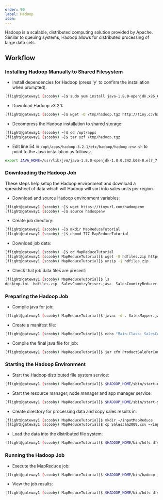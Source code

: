 ```yaml
---
order: 90
label: Hadoop
icon: 
---
```


Hadoop is a scalable, distributed computing solution provided by Apache. Similar to queuing systems, Hadoop allows for distributed processing of large data sets.

## Workflow

### Installing Hadoop Manually to Shared Filesystem

- Install dependencies for Hadoop (press 'y' to confirm the installation when prompted):
```bash
[flight@gateway1 (scooby) ~]$ sudo yum install java-1.8.0-openjdk.x86_64 java-1.8.0-openjdk-devel.x86_64
```
- Download Hadoop v3.2.1:
```bash
[flight@gateway1 (scooby) ~]$ wget -O /tmp/hadoop.tgz http://tiny.cc/hadoop321
```
- Decompress the Hadoop installation to shared storage:
```bash
[flight@gateway1 (scooby) ~]$ cd /opt/apps
[flight@gateway1 (scooby) ~]$ tar xzf /tmp/hadoop.tgz
```
- Edit line 54 in `/opt/apps/hadoop-3.2.1/etc/hadoop/hadoop-env.sh` to point to the Java installation as follows:
```bash
export JAVA_HOME=/usr/lib/jvm/java-1.8.0-openjdk-1.8.0.242.b08-0.el7_7.x86_64/jre
```
### Downloading the Hadoop Job

These steps help setup the Hadoop environment and download a spreadsheet of data which will Hadoop will sort into sales units per region.

- Download and source Hadoop environment variables:
```bash
[flight@gateway1 (scooby) ~]$ wget https://tinyurl.com/hadoopenv
[flight@gateway1 (scooby) ~]$ source hadoopenv
```
- Create job directory:
```bash
[flight@gateway1 (scooby) ~]$ mkdir MapReduceTutorial
[flight@gateway1 (scooby) ~]$ chmod 777 MapReduceTutorial
```
- Download job data:
```bash
[flight@gateway1 (scooby) ~]$ cd MapReduceTutorial
[flight@gateway1 (scooby) MapReduceTutorial]$ wget -O hdfiles.zip https://tinyurl.com/hdinput1
[flight@gateway1 (scooby) MapReduceTutorial]$ unzip -j hdfiles.zip
```
- Check that job data files are present:
```bash
[flight@gateway1 (scooby) MapReduceTutorial]$ ls
desktop.ini  hdfiles.zip  SalesCountryDriver.java  SalesCountryReducer.java  SalesJan2009.csv  SalesMapper.java
```
### Preparing the Hadoop Job

- Compile java for job:
```bash
[flight@gateway1 (scooby) MapReduceTutorial]$ javac -d . SalesMapper.java SalesCountryReducer.java SalesCountryDriver.java
```
- Create a manifest file:
```bash
[flight@gateway1 (scooby) MapReduceTutorial]$ echo "Main-Class: SalesCountry.SalesCountryDriver" >> Manifest.txt
```
- Compile the final java file for job:
```bash
[flight@gateway1 (scooby) MapReduceTutorial]$ jar cfm ProductSalePerCountry.jar Manifest.txt SalesCountry/*.class
```
### Starting the Hadoop Environment

- Start the Hadoop distributed file system service:
```bash
[flight@gateway1 (scooby) MapReduceTutorial]$ $HADOOP_HOME/sbin/start-dfs.sh
```
- Start the resource manager, node manager and app manager service:
```bash
[flight@gateway1 (scooby) MapReduceTutorial]$ $HADOOP_HOME/sbin/start-yarn.sh
```
- Create directory for processing data and copy sales results in:
```bash
[flight@gateway1 (scooby) MapReduceTutorial]$ mkdir ~/inputMapReduce
[flight@gateway1 (scooby) MapReduceTutorial]$ cp SalesJan2009.csv ~/inputMapReduce/
```
- Load the data into the distributed file system:
```bash
[flight@gateway1 (scooby) MapReduceTutorial]$ $HADOOP_HOME/bin/hdfs dfs -ls ~/inputMapReduce
```
### Running the Hadoop Job

- Execute the MapReduce job:
```bash
[flight@gateway1 (scooby) MapReduceTutorial]$ $HADOOP_HOME/bin/hadoop jar ProductSalePerCountry.jar ~/inputMapReduce ~/mapreduce_output_sales
```

- View the job results:
```bash
[flight@gateway1 (scooby) MapReduceTutorial]$ $HADOOP_HOME/bin/hdfs dfs -cat ~/mapreduce_output_sales/part-00000 | more
```
